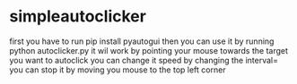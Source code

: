 # simpleautoclicker
first you have to run pip install pyautogui 
then you can use it by running python autoclicker.py
it wil work by pointing your mouse towards the target you want to autoclick
you can change it speed by changing the interval=
you can stop it by moving you mouse to the top left corner
